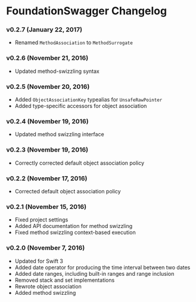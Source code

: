 FoundationSwagger Changelog
===========================

### v0.2.7 (January 22, 2017)
 - Renamed `MethodAssociation` to `MethodSurrogate`

### v0.2.6 (November 21, 2016)
 - Updated method-swizzling syntax


### v0.2.5 (November 20, 2016)
 - Added `ObjectAssociationKey` typealias for `UnsafeRawPointer`
 - Added type-specific accessors for object association


### v0.2.4 (November 19, 2016)
 - Updated method swizzling interface


### v0.2.3 (November 19, 2016)
 - Correctly corrected default object association policy


### v0.2.2 (November 17, 2016)
 - Corrected default object association policy


### v0.2.1 (November 15, 2016)
 - Fixed project settings
 - Added API documentation for method swizzling
 - Fixed method swizzling context-based execution


### v0.2.0 (November 7, 2016)
 - Updated for Swift 3
 - Added date operator for producing the time interval between two dates
 - Added date ranges, including built-in ranges and range inclusion
 - Removed stack and set implementations
 - Rewrote object association
 - Added method swizzling
